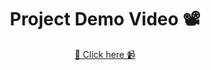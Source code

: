 <h1 align="center"> Project Demo Video 📽️ </h1>
<div align="center">
<a href="https://youtu.be/2QjF991hGMw"> 🔗 Click here 📹 </a>
</div>
